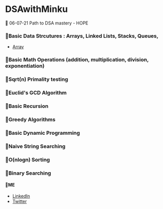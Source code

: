 # DSAwithMinku
🐰 06-07-21 Path to DSA mastery - HOPE

### 🐰Basic Data Strcutures : Arrays, Linked Lists, Stacks, Queues, 
- [Array]()

### 🐰Basic Math Operations (addition, multiplication, division, exponentiation)

### 🐰Sqrt(n) Primality testing

### 🐰Euclid's GCD Algorithm

### 🐰Basic Recursion

### 🐰Greedy Algorithms

### 🐰Basic Dynamic Programming

### 🐰Naive String Searching

### 🐰O(nlogn) Sorting

### 🐰Binary Searching

#### 🐰ME
- [LinkedIn](https://www.linkedin.com/in/minku-singh%F0%9F%90%B0-2943a51a5/)
- [Twitter](https://twitter.com/minkusingh_)